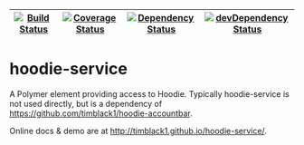 | [![Build Status](https://travis-ci.org/timblack1/hoodie-service.svg?branch=next)](https://travis-ci.org/timblack1/hoodie-service) | [![Coverage Status](https://coveralls.io/repos/timblack1/hoodie-service/badge.svg?branch=master&service=github)](https://coveralls.io/github/timblack1/hoodie-service?branch=master) | [![Dependency Status](https://david-dm.org/timblack1/hoodie-service.svg)](https://david-dm.org/timblack1/hoodie-service) | [![devDependency Status](https://david-dm.org/timblack1/hoodie-service//dev-status.svg)](https://david-dm.org/timblack1/hoodie-service/#info=devDependencies) |
| --- | --- | --- | --- |

# hoodie-service

A Polymer element providing access to Hoodie.  Typically hoodie-service is not 
used directly, but is a dependency of https://github.com/timblack1/hoodie-accountbar.

Online docs & demo are at http://timblack1.github.io/hoodie-service/.
